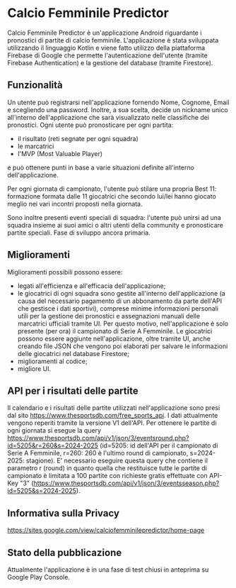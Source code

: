# Calcio Femminile Predictor
Calcio Femminile Predictor è un'applicazione Android riguardante i pronostici di partite di calcio femminile. 
L'applicazione è stata sviluppata utilizzando il linguaggio Kotlin e viene fatto utilizzo della piattaforma Firebase di Google che permette l'autenticazione dell'utente (tramite Firebase Authentication) e la gestione del database (tramite Firestore).

## Funzionalità
Un utente può registrarsi nell'applicazione fornendo Nome, Cognome, Email e scegliendo una password. Inoltre, a sua scelta, decide un nickname unico all'interno dell'applicazione che sarà visualizzato nelle classifiche dei pronostici.
Ogni utente può pronosticare per ogni partita:
- il risultato (reti segnate per ogni squadra)
- le marcatrici
- l'MVP (Most Valuable Player)

e può ottenere punti in base a varie situazioni definite all'interno dell'applicazione.

Per ogni giornata di campionato, l'utente può stilare una propria Best 11: formazione formata dalle 11 giocatrici che secondo lui/lei hanno giocato meglio nei vari incontri proposti nella giornata.

Sono inoltre presenti eventi speciali di squadra: l'utente può unirsi ad una squadra insieme ai suoi amici o altri utenti della community e pronosticare partite speciali. Fase di sviluppo ancora primaria.

## Miglioramenti
Miglioramenti possibili possono essere:
- legati all'efficienza e all'efficacia dell'applicazione;
- le giocatrici di ogni squadra sono gestite all'interno dell'applicazione (a causa del necessario pagamento di un abbonamento da parte dell'API che gestisce i dati sportivi), comprese minime informazioni personali utili per la gestione dei pronostici e assegnazioni manuali delle marcatrici ufficiali tramite UI. Per questo motivo, nell'applicazione è solo presente (per ora) il campionato di Serie A Femminile. Le giocatrici possono essere aggiunte nell'applicazione, oltre tramite UI, anche creando file JSON che vengono poi elaborati per salvare le informazioni delle giocatrici nel database Firestore;
- miglioramenti al codice;
- migliore UI.

## API per i risultati delle partite
Il calendario e i risultati delle partite utilizzati nell'applicazione sono presi dal sito https://www.thesportsdb.com/free_sports_api. I dati attualmente vengono reperiti tramite la versione V1 dell'API.
Per ottenere le partite di ogni giornata si esegue la query https://www.thesportsdb.com/api/v1/json/3/eventsround.php?id=5205&r=260&s=2024-2025 (id=5205: id dell'API per il campionato di Serie A Femminile, r=260: 260 è l'ultimo round di campionato, s=2024-2025: stagione). E' necessario eseguire questa query che contiene il parametro r (round) in quanto quella che restituisce tutte le partite di campionato è limitata a 100 partite con richieste gratis effettuate con API-Key "3" (https://www.thesportsdb.com/api/v1/json/3/eventsseason.php?id=5205&s=2024-2025).

## Informativa sulla Privacy
https://sites.google.com/view/calciofemminilepredictor/home-page

## Stato della pubblicazione
Attualmente l'applicazione è in una fase di test chiusi in anteprima su Google Play Console.


